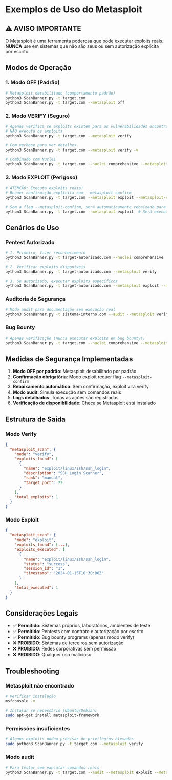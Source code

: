 # Exemplos de Uso do Metasploit

## ⚠️ AVISO IMPORTANTE

O Metasploit é uma ferramenta poderosa que pode executar exploits reais. **NUNCA** use em sistemas que não são seus ou sem autorização explícita por escrito.

## Modos de Operação

### 1. Modo OFF (Padrão)
```bash
# Metasploit desabilitado (comportamento padrão)
python3 ScanBanner.py -t target.com
python3 ScanBanner.py -t target.com --metasploit off
```

### 2. Modo VERIFY (Seguro)
```bash
# Apenas verifica se exploits existem para as vulnerabilidades encontradas
# NÃO executa os exploits
python3 ScanBanner.py -t target.com --metasploit verify

# Com verbose para ver detalhes
python3 ScanBanner.py -t target.com --metasploit verify -v

# Combinado com Nuclei
python3 ScanBanner.py -t target.com --nuclei comprehensive --metasploit verify
```

### 3. Modo EXPLOIT (Perigoso)
```bash
# ATENÇÃO: Executa exploits reais!
# Requer confirmação explícita com --metasploit-confirm
python3 ScanBanner.py -t target.com --metasploit exploit --metasploit-confirm

# Sem a flag --metasploit-confirm, será automaticamente rebaixado para modo verify
python3 ScanBanner.py -t target.com --metasploit exploit  # Será executado como 'verify'
```

## Cenários de Uso

### Pentest Autorizado
```bash
# 1. Primeiro, fazer reconhecimento
python3 ScanBanner.py -t target-autorizado.com --nuclei comprehensive

# 2. Verificar exploits disponíveis
python3 ScanBanner.py -t target-autorizado.com --metasploit verify

# 3. Se autorizado, executar exploits específicos
python3 ScanBanner.py -t target-autorizado.com --metasploit exploit --metasploit-confirm
```

### Auditoria de Segurança
```bash
# Modo audit para documentação sem execução real
python3 ScanBanner.py -t sistema-interno.com --audit --metasploit verify -v
```

### Bug Bounty
```bash
# Apenas verificação (nunca executar exploits em bug bounty!)
python3 ScanBanner.py -t target.com --nuclei comprehensive --metasploit verify
```

## Medidas de Segurança Implementadas

1. **Modo OFF por padrão**: Metasploit desabilitado por padrão
2. **Confirmação obrigatória**: Modo exploit requer flag `--metasploit-confirm`
3. **Rebaixamento automático**: Sem confirmação, exploit vira verify
4. **Modo audit**: Simula execução sem comandos reais
5. **Logs detalhados**: Todas as ações são registradas
6. **Verificação de disponibilidade**: Checa se Metasploit está instalado

## Estrutura de Saída

### Modo Verify
```json
{
  "metasploit_scan": {
    "mode": "verify",
    "exploits_found": [
      {
        "name": "exploit/linux/ssh/ssh_login",
        "description": "SSH Login Scanner",
        "rank": "manual",
        "target_port": 22
      }
    ],
    "total_exploits": 1
  }
}
```

### Modo Exploit
```json
{
  "metasploit_scan": {
    "mode": "exploit",
    "exploits_found": [...],
    "exploits_executed": [
      {
        "name": "exploit/linux/ssh/ssh_login",
        "status": "success",
        "session_id": "1",
        "timestamp": "2024-01-15T10:30:00Z"
      }
    ],
    "total_executed": 1
  }
}
```

## Considerações Legais

- ✅ **Permitido**: Sistemas próprios, laboratórios, ambientes de teste
- ✅ **Permitido**: Pentests com contrato e autorização por escrito
- ✅ **Permitido**: Bug bounty programs (apenas modo verify)
- ❌ **PROIBIDO**: Sistemas de terceiros sem autorização
- ❌ **PROIBIDO**: Redes corporativas sem permissão
- ❌ **PROIBIDO**: Qualquer uso malicioso

## Troubleshooting

### Metasploit não encontrado
```bash
# Verificar instalação
msfconsole -v

# Instalar se necessário (Ubuntu/Debian)
sudo apt-get install metasploit-framework
```

### Permissões insuficientes
```bash
# Alguns exploits podem precisar de privilégios elevados
sudo python3 ScanBanner.py -t target.com --metasploit verify
```

### Modo audit
```bash
# Para testar sem executar comandos reais
python3 ScanBanner.py -t target.com --audit --metasploit exploit --metasploit-confirm -v
```